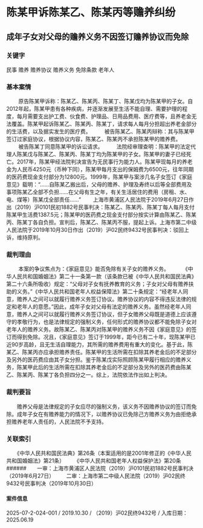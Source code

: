 # 陈某甲诉陈某乙、陈某丙等赡养纠纷
## 成年子女对父母的赡养义务不因签订赡养协议而免除
### 关键字
民事 赡养 赡养协议 赡养义务 免除条款 老年人
### 基本案情
　　    原告陈某甲诉称：陈某乙、陈某丙、陈某丁、陈某戊均为陈某甲的子女。自2012年起，陈某甲患有各种疾病，并逐渐发展至生活不能自理、需要护理的程度，每月需要支出护工费、伙食费、护理品、日用品费用、医疗费等，且养老金无法覆盖。陈某甲起诉陈某乙、陈某丙、陈某丁，请求每人每月分担超出养老金部分的生活费，以及据实发生的医疗费。
　　    被告陈某乙、陈某丙辩称：其与陈某甲签订过家庭协议，根据协议内容，陈某乙、陈某丙不承担陈某甲的赡养费。
　　    被告陈某丁同意陈某甲的诉讼请求。
　　    法院经审理查明：陈某甲的法定代理人陈某戊与陈某乙、陈某丙、陈某丁均为陈某甲的子女。陈某甲的妻子已经死亡。2017年，陈某甲经法院判决宣告为无民事行为能力人。陈某甲现每月的养老金为人民币4250元（币种下同），陈某甲每月支出的保姆费为6500元，往年同期的医药费现金支付部分为12800元。1999年，陈某甲与案涉几名子女签订《家庭意见》载明：“……自陈某乙搬出后，父母的赡养、护理及寿终以后等全部费用及事项陈某乙全部不负担……在父母有生之年，有关生活居住的费用（房租、水、电、煤等）陈某戊全部责任……”
　　上海市黄浦区人民法院于2019年6月27日作出（2019）沪0101民初1882号民事判决：陈某乙、陈某丙、陈某丁每人每月支付陈某甲生活费1387.5元；陈某甲的医药费之现金支付部分按实计算由陈某乙、陈某丙、陈某丁各自负担。宣判后，陈某乙、陈某丙不服，提起上诉。上海市第二中级人民法院于2019年10月30日作出（2019）沪02民终9432号民事判决：驳回上诉，维持原判。
### 裁判理由
　　    本案的争议焦点为：《家庭意见》能否免除有关子女的赡养义务。
　　    《中华人民共和国婚姻法》第二十一条第一款（该条款已被《中华人民共和国民法典》第二十六条所吸收）规定：“父母对子女有抚养教育的义务；子女对父母有赡养扶助的义务。”《中华人民共和国老年人权益保障法》第二十条规定：“经老年人同意，赡养人之间可以就履行赡养义务签订协议。赡养协议的内容不得违反法律的规定和老年人的意愿。”因此，成年子女对父母有法定的赡养义务。虽然经老年人同意，赡养人之间可以就履行赡养义务签订协议，但子女赡养父母既是道德上应该遵守的孝敬行为，也是法律规定的强制义务，任何形式的赡养协议都不能免除子女对老年人的赡养义务。故陈某乙、陈某丙对陈某甲的赡养义务不因《家庭意见》的签订而得到免除。况且，《家庭意见》签订于1999年，距今已有二十年，现陈某甲已近90岁高龄，且无生活自理能力，其所需的赡养费用有重大的变化。基于此，陈某乙、陈某丙亦应承担赡养责任。陈某甲的生活所需在扣除其养老金后的不足部分及另外的医药费应由其子女分担。鉴于陈某戊实际照顾陈某甲履行相应的赡养义务，陈某甲此后的生活所需在扣除其养老金后的不足部分及另外的医药费由陈某乙、陈某丙、陈某丁各负担四分之一。综上，法院依法作出如上判决。
### 裁判要旨
　　赡养父母是法律规定的子女应尽的强制义务，该义务不因赡养协议的签订而免除。成年子女在有赡养能力的情况下，以赡养协议已免除己方赡养义务为由拒绝承担赡养老年人责任的，人民法院不予支持。
　　
### 关联索引
　　《中华人民共和国民法典》第26条（本案适用的是2001年修正的《中华人民共和国婚姻法》第21条）
　　《中华人民共和国老年人权益保护法》第20条
######　　一审：上海市黄浦区人民法院（2019）沪0101民初1882号民事判决（2019年6月27日）
　　二审：上海市第二中级人民法院（2019）沪02民终9432号民事判决（2019年10月30日）
　　
#### 案件信息
2025-07-2-024-001 / 2019.10.30 / （2019）沪02民终9432号 / 入库日期：2025.06.19

